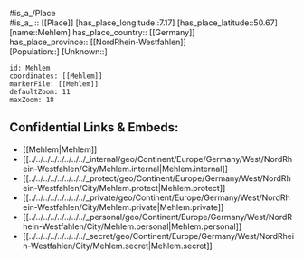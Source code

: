 ﻿---
location: [50.67,7.17] 
mapzoom: [7,12] 
mapmarker: city 
type: City
tags:
- geo/City


SpocWebEntityId: 32378
isDeleted: false
confidential: public

---
#is_a_/Place  
#is_a_ :: [[Place]] 
[has_place_longitude::7.17] 
[has_place_latitude::50.67] 
[name::Mehlem] 
has_place_country:: [[Germany]]  
has_place_province:: [[NordRhein-Westfahlen]]  
[Population::] 
[Unknown::] 


```leaflet
id: Mehlem
coordinates: [[Mehlem]] 
markerFile: [[Mehlem]] 
defaultZoom: 11 
maxZoom: 18
```


## Confidential Links & Embeds: 
- [[Mehlem|Mehlem]]  
- [[../../../../../../../../_internal/geo/Continent/Europe/Germany/West/NordRhein-Westfahlen/City/Mehlem.internal|Mehlem.internal]] 
- [[../../../../../../../../_protect/geo/Continent/Europe/Germany/West/NordRhein-Westfahlen/City/Mehlem.protect|Mehlem.protect]] 
- [[../../../../../../../../_private/geo/Continent/Europe/Germany/West/NordRhein-Westfahlen/City/Mehlem.private|Mehlem.private]] 
- [[../../../../../../../../_personal/geo/Continent/Europe/Germany/West/NordRhein-Westfahlen/City/Mehlem.personal|Mehlem.personal]] 
- [[../../../../../../../../_secret/geo/Continent/Europe/Germany/West/NordRhein-Westfahlen/City/Mehlem.secret|Mehlem.secret]] 
